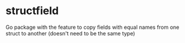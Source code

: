 # structfield
Go package with the feature to copy fields with equal names from one struct to another (doesn't need to be the same type)
